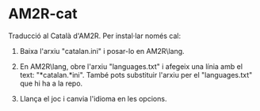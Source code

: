 # AM2R-cat
Traducció al Català d'AM2R.
Per instal·lar només cal:
1. Baixa l'arxiu "catalan.ini" i posar-lo en AM2R\lang\.

2. En AM2R\lang\, obre l'arxiu "languages.txt" i afegeix una línia amb el text: "*catalan.*ini". També pots substituir l'arxiu per el "languages.txt" que hi ha a la repo.

3. Llança el joc i canvia l'idioma en les opcions.
